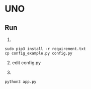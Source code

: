 # UNO

## Run
1.
```
sudo pip3 install -r requirement.txt
cp config_example.py config.py
```

2. edit config.py

3.
```
python3 app.py
```
